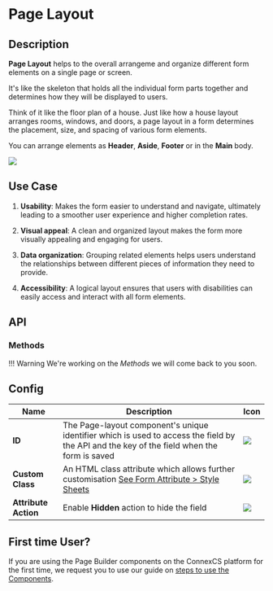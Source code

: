 # Page Layout

## Description

**Page Layout** helps to the overall arrangeme and organize different form elements on a single page or screen.

It's like the skeleton that holds all the individual form parts together and determines how they will be displayed to users.

Think of it like the floor plan of a house. Just like how a house layout arranges rooms, windows, and doors, a page layout in a form determines the placement, size, and spacing of various form elements.

You can arrange elements as **Header**, **Aside**, **Footer** or in the **Main** body.

<img src= "/apps/components/img/pagelayout.png">

## Use Case

1. **Usability**: Makes the form easier to understand and navigate, ultimately leading to a smoother user experience and higher completion rates.

2. **Visual appeal**: A clean and organized layout makes the form more visually appealing and engaging for users.

3. **Data organization**: Grouping related elements helps users understand the relationships between different pieces of information they need to provide.

4. **Accessibility**: A logical layout ensures that users with disabilities can easily access and interact with all form elements.

## API

### Methods

!!! Warning
    We're working on the *Methods* we will come back to you soon.

## Config

| **Name**|**Description**|**Icon**|
|---------|---------------|--------|
|**ID**| The Page-layout component's unique identifier which is used to access the field by the API and the key of the field when the form is saved|<img src= "/apps/components/img/input_id.png">|
|**Custom Class**| An HTML class attribute which allows further customisation [See Form Attribute > Style Sheets](https://bani-appsection--connexcs-docs.netlify.app/apps/page-builder/#form-attribute)|<img src= "/apps/components/img/input_customclass.png">|
|**Attribute Action**|Enable **Hidden** action to hide the field|<img src= "/apps/components/img/alert_arrtibuteaction.png">|

## First time User?

If you are using the Page Builder components on the ConnexCS platform for the first time, we request you to use our guide on <a href="https://docs.connexcs.com/apps/page-builder/#steps-to-use-components-in-the-page-builder" target="_blank">steps to use the Components</a>.